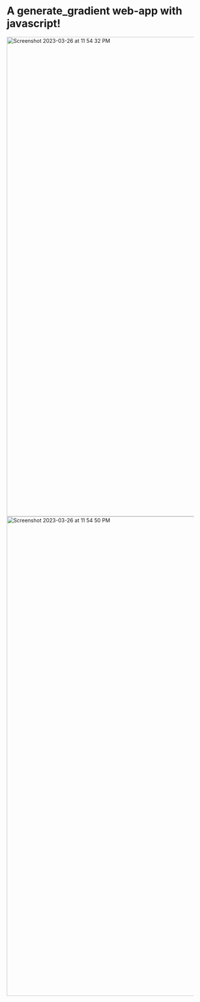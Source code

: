 # A generate_gradient web-app with javascript!

<img width="1291" alt="Screenshot 2023-03-26 at 11 54 32 PM" src="https://user-images.githubusercontent.com/44643767/227837113-582f8167-d0e2-476b-83d0-03599b9d7f8d.png">

<img width="1291" alt="Screenshot 2023-03-26 at 11 54 50 PM" src="https://user-images.githubusercontent.com/44643767/227837127-78152f2c-ed54-418e-97b1-b145b7750868.png">
